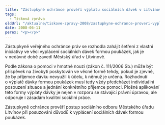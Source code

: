 ```yaml
---
title: "Zástupkyně ochránce prověří výplatu sociálních dávek v Litvínově"
tags:
  - Tisková zpráva
oldUrl: "/aktualne/tiskove-zpravy-2008/zastupkyne-ochrance-proveri-vyplatu-socialnich-davek-v-litvinove"
date: 2008-06-11
perex: "<p></p>"
---
```


<!-- imported from the old website -->

<p class="Normln-web">Zástupkyně veřejného ochránce práv se rozhodla zahájit šetření z vlastní iniciativy ve věci vyplácení sociálních dávek formou poukázek, jak je v nedávné době zavedl Městský úřad v Litvínově.</p><p class="Normln-web">Podle zákona o pomoci v hmotné nouzi (zákon č. 111/2006 Sb.) může být příspěvek na živobytí poskytován ve věcné formě tehdy, pokud je zjevné, že by příjemce dávku nevyužil k účelu, k němuž je určena. Rozhodnutí o výplatě dávky formou poukázek musí tedy vždy předcházet individuální posouzení situace a jednání konkrétního příjemce pomoci. Plošné aplikování této formy výplaty dávky je nejen v rozporu se stávající právní úpravou, ale odporuje i zásadám kvalitní sociální práce.</p><p class="Normln-web">Zástupkyně ochránce prověří postup sociálního odboru Městského úřadu Litvínov při posuzování důvodů k vyplácení sociálních dávek formou poukázek.</p><p class="Normln"> </p>
